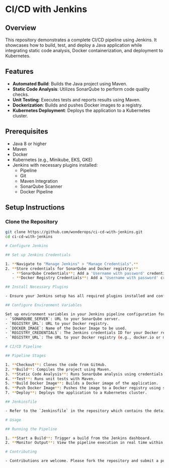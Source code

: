 # CI/CD with Jenkins

## Overview
This repository demonstrates a complete CI/CD pipeline using Jenkins. It showcases how to build, test, and deploy a Java application while integrating static code analysis, Docker containerization, and deployment to Kubernetes.

## Features
- **Automated Build**: Builds the Java project using Maven.
- **Static Code Analysis**: Utilizes SonarQube to perform code quality checks.
- **Unit Testing**: Executes tests and reports results using Maven.
- **Dockerization**: Builds and pushes Docker images to a registry.
- **Kubernetes Deployment**: Deploys the application to a Kubernetes cluster.

## Prerequisites
- Java 8 or higher
- Maven
- Docker
- Kubernetes (e.g., Minikube, EKS, GKE)
- Jenkins with necessary plugins installed:
  - Pipeline
  - Git
  - Maven Integration
  - SonarQube Scanner
  - Docker Pipeline

## Setup Instructions

### Clone the Repository
```bash
git clone https://github.com/wonderops/ci-cd-with-jenkins.git
cd ci-cd-with-jenkins

# Configure Jenkins

## Set up Jenkins Credentials

1. **Navigate to "Manage Jenkins" > "Manage Credentials".**
2. **Store credentials for SonarQube and Docker registry:**
   - **SonarQube Credentials**: Add a 'Username with password' credential for SonarQube access.
   - **Docker Registry Credentials**: Add a 'Username with password' credential for Docker registry access.

## Install Necessary Plugins

- Ensure your Jenkins setup has all required plugins installed and configured.

## Configure Environment Variables

Set up environment variables in your Jenkins pipeline configuration for:
- `SONARQUBE_SERVER`: URL to your SonarQube server.
- `REGISTRY_URL`: URL to your Docker registry.
- `DOCKER_IMAGE`: Name of the Docker Image to be used.
- `REGISTRY_CREDENTIALS`: The Jenkins credentials ID for your Docker registry
- `REGISTRY_URL`: The URL to your Docker registry (e.g., docker.io or myregistry.com)

# CI/CD Pipeline

## Pipeline Stages

1. **Checkout**: Clones the code from GitHub.
2. **Build**: Compiles the project using Maven.
3. **Static Code Analysis**: Runs SonarQube analysis using credentials securely.
4. **Test**: Runs unit tests with Maven.
5. **Build Docker Image**: Builds a Docker image of the application.
6. **Push Docker Image**: Pushes the image to a Docker registry using secured credentials.
7. **Deploy**: Deploys the application to a Kubernetes cluster.

## Jenkinsfile

- Refer to the `Jenkinsfile` in the repository which contains the detailed pipeline configuration. It utilizes environment variables and credentials stored in Jenkins to manage sensitive data securely.

# Usage

## Running the Pipeline

1. **Start a Build**: Trigger a build from the Jenkins dashboard.
2. **Monitor Output**: View the pipeline execution in real time within Jenkins to verify each step.

# Contributing

- Contributions are welcome. Please fork the repository and submit a pull request with your changes.
